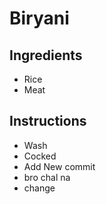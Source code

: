 # Biryani

## Ingredients

- Rice
- Meat


## Instructions

- Wash
- Cocked
- Add New commit
- bro chal na 
- change